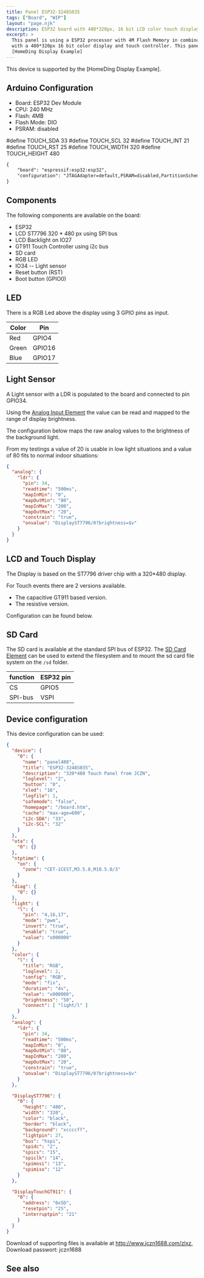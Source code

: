 ```yaml
---
title: Panel ESP32-3248S035
tags: ["Board", "WIP"]
layout: "page.njk"
description: ESP32 board with 480*320px, 16 bit LCD color touch display
excerpt: >
  This panel is using a ESP32 processor with 4M Flash Memory in combination
  with a 480*320px 16 bit color display and touch controller. This panel is supported by the
  [HomeDing Display Example]
---
```


This device is supported by the [HomeDing Display Example].

## Arduino Configuration

* Board: ESP32 Dev Module
* CPU: 240 MHz
* Flash: 4MB
* Flash Mode: DIO
* PSRAM: disabled

#define TOUCH_SDA 33
#define TOUCH_SCL 32
#define TOUCH_INT 21
#define TOUCH_RST 25
#define TOUCH_WIDTH 320
#define TOUCH_HEIGHT 480


``` txt
{
    "board": "espressif:esp32:esp32",
    "configuration": "JTAGAdapter=default,PSRAM=disabled,PartitionScheme=default,CPUFreq=240,FlashMode=dio,FlashFreq=80,FlashSize=4M,UploadSpeed=921600,LoopCore=1,EventsCore=1,DebugLevel=none,EraseFlash=none"
}
```

## Components

The following components are available on the board:

* ESP32
* LCD ST7796 320 * 480 px using SPI bus
* LCD Backlight on IO27
* GT911 Touch Controller using i2c bus
* SD card
* RGB LED
* IO34 -- Light sensor
* Reset button (RST)
* Boot button (GPIO0)


## LED

There is a RGB Led above the display using 3 GPIO pins as input.

| Color|Pin|
|---|---  |
| Red | GPIO4 |
| Green | GPIO16 |
| Blue | GPIO17 |



## Light Sensor

A Light sensor with a LDR is populated to the board and connected to pin GPIO34.

Using the [Analog Input Element](/elements/analog.md) the value can be read and mapped to the range of display brightness.

The configuration below maps the raw analog values to the brightness of the background light.

From my testings a value of 20 is usable in low light situations and a value of 80 fits to normal indoor situations:

``` JSON
{
  "analog": {
    "ldr": {
      "pin": 34,
      "readtime": "500ms",
      "mapInMin": "0",
      "mapOutMin": "80",
      "mapInMax": "200",
      "mapOutMax": "20",
      "constrain": "true",
      "onvalue": "DisplayST7796/0?brightness=$v"
    }
  }
}
```

## LCD and Touch Display

The Display is based on the ST7796 driver chip with a 320*480 display.

For Touch events there are 2 versions available.

* The capacitive GT911 based version.
* The resistive version.

Configuration can be found below.


## SD Card

The SD card is available at the standard SPI bus of ESP32. The
[SD Card Element](/elements/sd.md) can be used to extend the filesystem
and to mount the sd card file system on the `/sd` folder.

| function | ESP32 pin |
| -------- | --------- |
| CS       | GPIO5     |
| SPI-bus  | VSPI      |


## Device configuration

This device configuration can be used:

``` JSON
{
  "device": {
    "0": {
      "name": "panel480",
      "title": "ESP32-3248S035",
      "description": "320*480 Touch Panel from JCZN",
      "loglevel": "2",
      "button": "0",
      "xled": "16",
      "logfile": 1,
      "safemode": "false",
      "homepage": "/board.htm",
      "cache": "max-age=600",
      "i2c-SDA": "33",
      "i2c-SCL": "32"
    }
  },
  "ota": {
    "0": {}
  },
  "ntptime": {
    "on": {
      "zone": "CET-1CEST,M3.5.0,M10.5.0/3"
    }
  },
  "diag": {
    "0": {}
  },
  "light": {
    "l": {
      "pin": "4,16,17",
      "mode": "pwm",
      "invert": "true",
      "enable": "true",
      "value": "x000000"
    }
  },
  "color": {
    "l": {
      "title": "RGB",
      "loglevel": 2,
      "config": "RGB",
      "mode": "fix",
      "duration": "4s",
      "value": "x000000",
      "brightness": "50",
      "connect": [ "light/l" ]
    }
  },
  "analog": {
    "ldr": {
      "pin": 34,
      "readtime": "500ms",
      "mapInMin": "0",
      "mapOutMin": "80",
      "mapInMax": "200",
      "mapOutMax": "20",
      "constrain": "true",
      "onvalue": "DisplayST7796/0?brightness=$v"
    }
  },

  "DisplayST7796": {
    "0": {
      "height": "480",
      "width": "320",
      "color": "black",
      "border": "black",
      "background": "xccccff",
      "lightpin": 27,
      "bus": "hspi",
      "spidc": "2",
      "spics": "15",
      "spiclk": "14",
      "spimosi": "13",
      "spimiso": "12"
    }
  },

  "DisplayTouchGT911": {
    "0": {
      "address": "0x5D",
      "resetpin": "25",
      "interruptpin": "21"
    }
  }
}

```


Download of supporting files is available at <http://www.jczn1688.com/zlxz>, Download passwort: jczn1688

## See also

